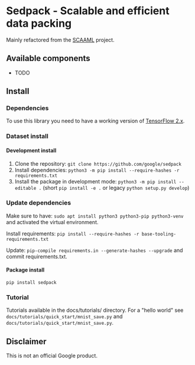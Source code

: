 # Sedpack - Scalable and efficient data packing

Mainly refactored from the [SCAAML](https://github.com/google/scaaml) project.

## Available components

- TODO

## Install

### Dependencies

To use this library you need to have a working version of [TensorFlow 2.x](https://www.tensorflow.org/install).

### Dataset install

#### Development install

1. Clone the repository: `git clone https://github.com/google/sedpack`
2. Install dependencies: `python3 -m pip install --require-hashes -r requirements.txt`
3. Install the package in development mode: `python3 -m pip install --editable .` (short `pip install -e .` or legacy `python setup.py develop`)

### Update dependencies

Make sure to have: `sudo apt install python3 python3-pip python3-venv` and
activated the virtual environment.

Install requirements: `pip install --require-hashes -r base-tooling-requirements.txt`

Update: `pip-compile requirements.in --generate-hashes --upgrade` and commit requirements.txt.

#### Package install

`pip install sedpack`

### Tutorial

Tutorials available in the docs/tutorials/ directory.  For a "hello world" see
`docs/tutorials/quick_start/mnist_save.py` and
`docs/tutorials/quick_start/mnist_save.py`.

## Disclaimer

This is not an official Google product.
